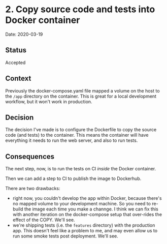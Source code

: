 # 2. Copy source code and tests into Docker container

Date: 2020-03-19

## Status

Accepted

## Context

Previously the docker-compose.yaml file mapped a volume on the host to the `/app` directory on the container. This is great for a local development workflow, but it won't work in production.

## Decision

The decision I've made is to configure the Dockerfile to copy the source code (and tests) to the container. This means the container will have everything it needs to run the web server, and also to run tests.

## Consequences

The next step, now, is to run the tests on CI *inside* the Docker container.

Then we can add a step to CI to publish the image to Dockerhub.

There are two drawbacks:

* right now, you couldn't develop the app within Docker, because there's no mapped volume to your development machine. So you need to re-build the image each time you make a channge. I think we can fix this with another iteration on the docker-compose setup that over-rides the effect of the COPY. We'll see.
* we're shipping tests (i.e. the `features` directory) with the production app. This doesn't feel like a problem to me, and may even allow us to run some smoke tests post deployment. We'll see.
